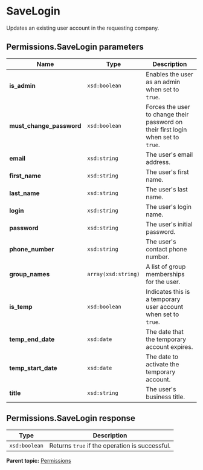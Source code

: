 # SaveLogin

Updates an existing user account in the requesting company.

## Permissions.SaveLogin parameters

|Name|Type|Description|
|----|----|-----------|
|**is_admin** |`xsd:boolean` |Enables the user as an admin when set to `true`.|
|**must_change_password** |`xsd:boolean` |Forces the user to change their password on their first login when set to `true`.|
|**email** |`xsd:string` |The user's email address.|
|**first_name** |`xsd:string` |The user's first name.|
|**last_name** |`xsd:string` |The user's last name.|
|**login** |`xsd:string` |The user's login name.|
|**password** |`xsd:string` |The user's initial password.|
|**phone_number** |`xsd:string` |The user's contact phone number.|
|**group_names** |`array(xsd:string)` |A list of group memberships for the user.|
|**is_temp** |`xsd:boolean` |Indicates this is a temporary user account when set to `true`.|
|**temp_end_date** |`xsd:date` |The date that the temporary account expires.|
|**temp_start_date** |`xsd:date` |The date to activate the temporary account.|
|**title** |`xsd:string` |The user's business title.|

## Permissions.SaveLogin response

|Type|Description|
|----|-----------|
|`xsd:boolean` |Returns `true` if the operation is successful.|

**Parent topic:** [Permissions](../../methods/permissions/r_methods_permissions.md)

